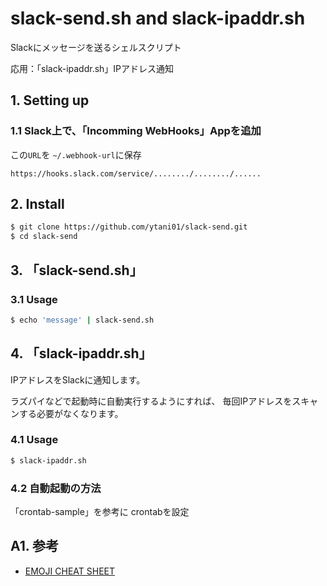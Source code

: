 # slack-send.sh and slack-ipaddr.sh

Slackにメッセージを送るシェルスクリプト

応用：「slack-ipaddr.sh」IPアドレス通知


## 1. Setting up

### 1.1 Slack上で、「Incomming WebHooks」Appを追加

この``URL``を
``~/.webhook-url``に保存
```
https://hooks.slack.com/service/......../......../......
```


## 2. Install

```bash
$ git clone https://github.com/ytani01/slack-send.git
$ cd slack-send
```

## 3. 「slack-send.sh」

### 3.1 Usage

```bash
$ echo 'message' | slack-send.sh
```

## 4. 「slack-ipaddr.sh」

IPアドレスをSlackに通知します。

ラズパイなどで起動時に自動実行するようにすれば、
毎回IPアドレスをスキャンする必要がなくなります。

### 4.1 Usage

```bash
$ slack-ipaddr.sh
```

### 4.2 自動起動の方法

「crontab-sample」を参考に crontabを設定


## A1. 参考

* [EMOJI CHEAT SHEET](https://www.webfx.com/tools/emoji-cheat-sheet/)
